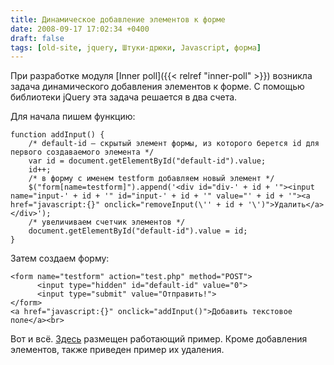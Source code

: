```yaml
---
title: Динамическое добавление элементов к форме
date: 2008-09-17 17:02:34 +0400
draft: false
tags: [old-site, jquery, Штуки-дрюки, Javascript, форма]
---
```

При разработке модуля [Inner poll]({{< relref "inner-poll" >}}) возникла задача динамического добавления элементов к форме. С помощью библиотеки jQuery эта задача решается в два счета.

Для начала пишем функцию:
```
function addInput() {
    /* default-id — скрытый элемент формы, из которого берется id для первого создаваемого элемента */
    var id = document.getElementById("default-id").value;
    id++;
    /* в форму с именем testform добавляем новый элемент */
    $("form[name=testform]").append('<div id="div-' + id + '"><input name="input-' + id + '" id="input-' + id + '" value="' + id + '"><a href="javascript:{}" onclick="removeInput(\'' + id + '\')">Удалить</a></div>');
    /* увеличиваем счетчик элементов */
    document.getElementById("default-id").value = id;
}
```

Затем создаем форму:
```
<form name="testform" action="test.php" method="POST">
      <input type="hidden" id="default-id" value="0">
      <input type="submit" value="Отправить!">
</form>
<a href="javascript:{}" onclick="addInput()">Добавить текстовое поле</a><br>
```

Вот и всё. [Здесь](/old-site/examples/addelements/index.html) размещен работающий пример. Кроме добавления элементов, также приведен пример их удаления.
<!--more-->
